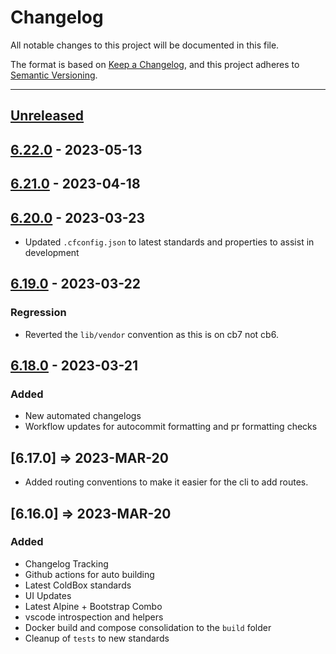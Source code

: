 # Changelog

All notable changes to this project will be documented in this file.

The format is based on [Keep a Changelog](https://keepachangelog.com/en/1.0.0/),
and this project adheres to [Semantic Versioning](https://semver.org/spec/v2.0.0.html).

* * *

## [Unreleased]

## [6.22.0] - 2023-05-13

## [6.21.0] - 2023-04-18

## [6.20.0] - 2023-03-23

-   Updated `.cfconfig.json` to latest standards and properties to assist in development

## [6.19.0] - 2023-03-22

### Regression

-   Reverted the `lib/vendor` convention as this is on cb7 not cb6.

## [6.18.0] - 2023-03-21

### Added

-   New automated changelogs
-   Workflow updates for autocommit formatting and pr formatting checks

## [6.17.0] => 2023-MAR-20

-   Added routing conventions to make it easier for the cli to add routes.

## [6.16.0] => 2023-MAR-20

### Added

-   Changelog Tracking
-   Github actions for auto building
-   Latest ColdBox standards
-   UI Updates
-   Latest Alpine + Bootstrap Combo
-   vscode introspection and helpers
-   Docker build and compose consolidation to the `build` folder
-   Cleanup of `tests` to new standards

[Unreleased]: https://github.com/coldbox-templates/rest/compare/v6.22.0...HEAD

[6.22.0]: https://github.com/coldbox-templates/rest/compare/v6.21.0...v6.22.0

[6.21.0]: https://github.com/coldbox-templates/rest/compare/v6.20.0...v6.21.0

[6.20.0]: https://github.com/coldbox-templates/rest/compare/v6.19.0...v6.20.0

[6.19.0]: https://github.com/coldbox-templates/rest/compare/v6.18.0...v6.19.0

[6.18.0]: https://github.com/coldbox-templates/rest/compare/b444a752d2291725082fa20a92c5d8b4a5d6809e...v6.18.0
